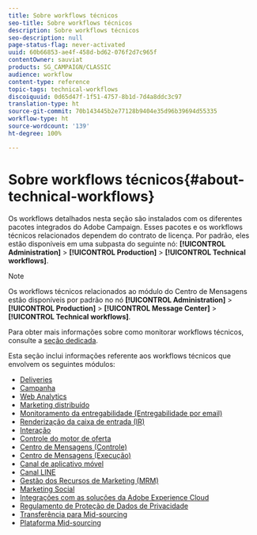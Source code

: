 ```yaml
---
title: Sobre workflows técnicos
seo-title: Sobre workflows técnicos
description: Sobre workflows técnicos
seo-description: null
page-status-flag: never-activated
uuid: 60b66853-ae4f-458d-bd62-076f2d7c965f
contentOwner: sauviat
products: SG_CAMPAIGN/CLASSIC
audience: workflow
content-type: reference
topic-tags: technical-workflows
discoiquuid: 0d65d47f-1f51-4757-8b1d-7d4a8ddc3c97
translation-type: ht
source-git-commit: 70b143445b2e77128b9404e35d96b39694d55335
workflow-type: ht
source-wordcount: '139'
ht-degree: 100%

---
```



# Sobre workflows técnicos{#about-technical-workflows}

Os workflows detalhados nesta seção são instalados com os diferentes pacotes integrados do Adobe Campaign. Esses pacotes e os workflows técnicos relacionados dependem do contrato de licença. Por padrão, eles estão disponíveis em uma subpasta do seguinte nó: **[!UICONTROL Administration]** > **[!UICONTROL Production]** > **[!UICONTROL Technical workflows]**.

>[!NOTE]
>
>Os workflows técnicos relacionados ao módulo do Centro de Mensagens estão disponíveis por padrão no nó **[!UICONTROL Administration]** > **[!UICONTROL Production]** > **[!UICONTROL Message Center]** > **[!UICONTROL Technical workflows]**.

Para obter mais informações sobre como monitorar workflows técnicos, consulte a [seção dedicada](../../workflow/using/monitoring-technical-workflows.md).

Esta seção inclui informações referente aos workflows técnicos que envolvem os seguintes módulos:

* [Deliveries](../../workflow/using/deliveries.md)
* [Campanha](../../workflow/using/campaign.md)
* [Web Analytics](../../workflow/using/web-analytics.md)
* [Marketing distribuído](../../workflow/using/distributed-marketing.md)
* [Monitoramento da entregabilidade (Entregabilidade por email)](../../workflow/using/email-deliverability.md)
* [Renderização da caixa de entrada (IR)](../../workflow/using/inbox-rendering.md)
* [Interação](../../workflow/using/interaction.md)
* [Controle do motor de oferta](../../workflow/using/control-of-offer-engine.md)
* [Centro de Mensagens (Controle)](../../workflow/using/message-center--control-.md)
* [Centro de Mensagens (Execução)](../../workflow/using/message-center--execution-.md)
* [Canal de aplicativo móvel](../../workflow/using/mobile-app-channel.md)
* [Canal LINE](../../workflow/using/line-channel.md)
* [Gestão dos Recursos de Marketing (MRM)](../../workflow/using/marketing-resources--mrm-.md)
* [Marketing Social](../../workflow/using/social-marketing.md)
* [Integrações com as soluções da Adobe Experience Cloud](../../workflow/using/integrations-with-adobe-experience-cloud-solutions.md)
* [Regulamento de Proteção de Dados de Privacidade](../../workflow/using/general-data-protection-regulation--gdpr-.md)
* [Transferência para Mid-sourcing](../../workflow/using/transfer-to-mid-sourcing.md)
* [Plataforma Mid-sourcing](../../workflow/using/mid-sourcing-platform.md)
